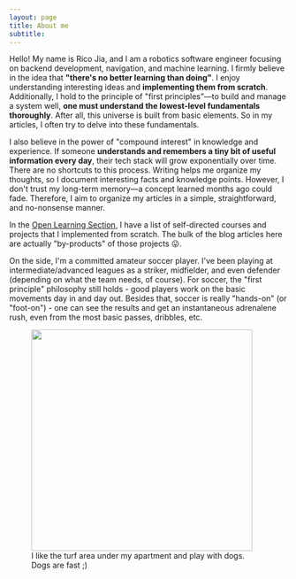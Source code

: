 ```yaml
---
layout: page
title: About me
subtitle:
---
```

Hello! My name is Rico Jia, and I am a robotics software engineer focusing on backend development, navigation, and machine learning. I firmly believe in the idea that **"there's no better learning than doing"**. I enjoy understanding interesting ideas and **implementing them from scratch**. Additionally, I hold to the principle of "first principles"—to build and manage a system well, **one must understand the lowest-level fundamentals thoroughly**. After all, this universe is built from basic elements. So in my articles, I often try to delve into these fundamentals.

I also believe in the power of "compound interest" in knowledge and experience. If someone **understands and remembers a tiny bit of useful information every day**, their tech stack will grow exponentially over time. There are no shortcuts to this process. Writing helps me organize my thoughts, so I document interesting facts and knowledge points. However, I don't trust my long-term memory—a concept learned months ago could fade. Therefore, I aim to organize my articles in a simple, straightforward, and no-nonsense manner.

In the [Open Learning Section](https://ricojia.github.io/openlearning), I have a list of self-directed courses and projects that I implemented from scratch. The bulk of the blog articles here are actually "by-products" of those projects 😛.

On the side, I'm a committed amateur soccer player. I've been playing at intermediate/advanced leagues as a striker, midfielder, and even defender (depending on what the team needs, of course). For soccer, the "first principle" philosophy still holds - good players work on the basic movements day in and day out. Besides that, soccer is really "hands-on" (or "foot-on") - one can see the results and get an instantaneous adrenalene rush, even from the most basic passes, dribbles, etc.

<p align="center">
    <figure>
        <img src="https://github.com/user-attachments/assets/940f009f-d17f-438b-8d05-b540c5e18516" height="400" alt=""/>
        <figcaption> I like the turf area under my apartment and play with dogs. Dogs are fast ;) </figcaption>
    </figure>
</p>



